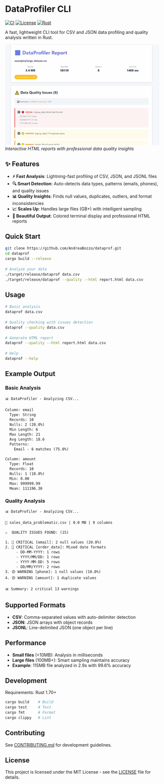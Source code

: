 # DataProfiler CLI

[![CI](https://github.com/AndreaBozzo/dataprof/workflows/CI/badge.svg)](https://github.com/AndreaBozzo/dataprof/actions)
[![License](https://img.shields.io/github/license/AndreaBozzo/dataprof)](LICENSE)
[![Rust](https://img.shields.io/badge/rust-1.70%2B-orange.svg)](https://www.rust-lang.org)

A fast, lightweight CLI tool for CSV and JSON data profiling and quality analysis written in Rust.

![DataProfiler HTML Report](assets/animations/HTML.gif)
*Interactive HTML reports with professional data quality insights*

## ✨ Features

- **⚡ Fast Analysis**: Lightning-fast profiling of CSV, JSON, and JSONL files
- **🔍 Smart Detection**: Auto-detects data types, patterns (emails, phones), and quality issues
- **📊 Quality Insights**: Finds null values, duplicates, outliers, and format inconsistencies  
- **📈 Scales Up**: Handles large files (GB+) with intelligent sampling
- **🎨 Beautiful Output**: Colored terminal display and professional HTML reports

## Quick Start

```bash
git clone https://github.com/AndreaBozzo/dataprof.git
cd dataprof
cargo build --release

# Analyze your data
./target/release/dataprof data.csv
./target/release/dataprof --quality --html report.html data.csv
```

## Usage

```bash
# Basic analysis
dataprof data.csv

# Quality checking with issues detection  
dataprof --quality data.csv

# Generate HTML report
dataprof --quality --html report.html data.csv

# Help
dataprof --help
```

## Example Output

### Basic Analysis
```
📊 DataProfiler - Analyzing CSV...

Column: email
  Type: String
  Records: 10
  Nulls: 2 (20.0%)
  Min Length: 6
  Max Length: 21
  Avg Length: 18.6
  Patterns:
    Email - 6 matches (75.0%)

Column: amount
  Type: Float
  Records: 10
  Nulls: 1 (10.0%)
  Min: 0.00
  Max: 999999.99
  Mean: 111196.30
```

### Quality Analysis
```
📊 DataProfiler - Analyzing CSV...

📁 sales_data_problematic.csv | 0.0 MB | 9 columns

⚠️  QUALITY ISSUES FOUND: (15)

1. 🔴 CRITICAL [email]: 2 null values (20.0%)
2. 🔴 CRITICAL [order_date]: Mixed date formats
     - DD-MM-YYYY: 1 rows
     - YYYY/MM/DD: 1 rows
     - YYYY-MM-DD: 5 rows
     - DD/MM/YYYY: 2 rows
3. 🟡 WARNING [phone]: 1 null values (10.0%)
4. 🟡 WARNING [amount]: 1 duplicate values

📊 Summary: 2 critical 13 warnings
```

## Supported Formats

- **CSV**: Comma-separated values with auto-delimiter detection
- **JSON**: JSON arrays with object records
- **JSONL**: Line-delimited JSON (one object per line)

## Performance

- **Small files** (<10MB): Analysis in milliseconds
- **Large files** (100MB+): Smart sampling maintains accuracy
- **Example**: 115MB file analyzed in 2.9s with 99.6% accuracy

## Development

Requirements: Rust 1.70+

```bash
cargo build    # Build
cargo test     # Test
cargo fmt      # Format
cargo clippy   # Lint
```

## Contributing

See [CONTRIBUTING.md](CONTRIBUTING.md) for development guidelines.

## License

This project is licensed under the MIT License - see the [LICENSE](LICENSE) file for details.
